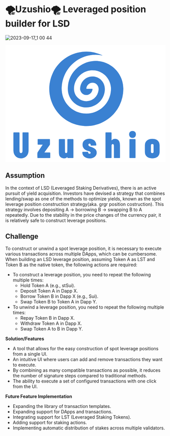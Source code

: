 # 🌪️Uzushio🌪️  Leveraged position builder for LSD 

![2023-09-17_1 00 44](https://github.com/gutter-mouth/uzushio/assets/13897299/cf8ecd66-7dd0-46a0-8ca0-bc4f96254e47)<?xml version="1.0" encoding="UTF-8" standalone="no"?>
<!DOCTYPE svg PUBLIC "-//W3C//DTD SVG 1.1//EN" "http://www.w3.org/Graphics/SVG/1.1/DTD/svg11.dtd">
<svg xmlns="http://www.w3.org/2000/svg" version="1.1" viewBox="0.00 0.00 792.00 578.00">
<g stroke-width="2.00" fill="none" stroke-linecap="butt">
<path stroke="#9dc0e9" vector-effect="non-scaling-stroke" d="
  M 234.31 138.91
  C 180.25 256.81 259.73 390.36 388.34 399.41
  C 461.31 404.55 531.65 363.60 563.79 298.05
  Q 582.67 259.53 582.78 216.00
  C 582.99 130.69 504.86 65.95 421.10 81.25
  C 363.50 91.77 317.32 139.30 309.94 197.84
  C 307.50 217.15 308.29 235.35 316.31 253.37
  C 332.48 289.67 370.70 312.54 410.71 307.38
  C 455.07 301.65 489.80 265.48 491.39 220.22
  C 492.51 188.19 470.98 160.26 438.66 156.04
  C 403.84 151.50 373.33 176.06 369.90 211.01
  Q 369.14 218.74 370.10 222.45
  C 374.23 238.43 387.54 248.62 403.94 246.66
  C 418.53 244.92 430.06 231.96 430.43 216.95
  Q 430.44 216.50 429.98 216.50
  L 400.73 216.50
  Q 400.12 216.50 400.11 215.89
  C 400.01 200.16 413.39 187.22 428.40 186.14
  C 449.44 184.62 463.33 203.47 460.66 222.93
  Q 456.69 252.03 433.64 267.31
  C 406.53 285.29 371.16 278.97 351.42 253.46
  C 331.68 227.96 337.54 190.86 354.75 165.49
  C 375.34 135.12 411.55 119.37 447.75 126.49
  C 486.54 134.12 516.69 166.09 521.23 205.58
  C 524.41 233.21 515.91 263.73 500.32 286.07
  C 454.93 351.14 359.21 357.21 307.40 295.98
  C 285.83 270.50 276.38 239.46 278.44 205.99
  C 282.12 146.17 318.21 91.74 372.01 65.50
  C 404.22 49.79 442.79 44.10 478.48 51.69
  Q 480.64 52.15 478.65 51.20
  Q 420.72 23.47 357.76 38.12
  C 303.98 50.63 257.29 88.78 234.31 138.91"
/>
<path stroke="#9dc0e9" vector-effect="non-scaling-stroke" d="
  M 644.76 439.34
  A 15.11 15.11 0.0 0 0 629.65 424.23
  L 626.75 424.23
  A 15.11 15.11 0.0 0 0 611.64 439.34
  L 611.64 442.94
  A 15.11 15.11 0.0 0 0 626.75 458.05
  L 629.65 458.05
  A 15.11 15.11 0.0 0 0 644.76 442.94
  L 644.76 439.34"
/>
<path stroke="#9dc0e9" vector-effect="non-scaling-stroke" d="
  M 50.33 548.15
  C 63.13 562.42 88.72 562.09 102.52 549.93
  C 112.74 540.93 114.73 528.73 114.76 515.50
  Q 114.84 474.44 114.66 433.70
  A 2.21 2.21 0.0 0 0 112.45 431.50
  L 87.01 431.50
  A 2.02 2.02 0.0 0 0 84.99 433.52
  Q 85.03 476.72 84.97 520.18
  C 84.97 522.74 84.92 527.01 83.49 529.60
  C 80.76 534.54 74.29 534.71 71.38 529.87
  Q 69.76 527.16 69.76 523.75
  Q 69.74 478.52 69.75 433.75
  A 2.25 2.25 0.0 0 0 67.50 431.50
  L 42.24 431.50
  A 2.22 2.22 0.0 0 0 40.02 433.71
  Q 39.93 477.27 40.06 521.19
  Q 40.10 536.77 50.33 548.15"
/>
<path stroke="#9dc0e9" vector-effect="non-scaling-stroke" d="
  M 524.50 470.00
  L 524.50 433.75
  A 2.25 2.25 0.0 0 0 522.25 431.50
  L 496.90 431.50
  A 2.16 2.15 90.0 0 0 494.75 433.66
  L 494.75 555.75
  A 1.75 1.75 0.0 0 0 496.50 557.50
  L 522.52 557.50
  A 1.97 1.97 0.0 0 0 524.49 555.53
  Q 524.51 525.81 524.49 496.25
  C 524.49 486.54 536.35 485.34 536.41 496.46
  Q 536.59 525.99 536.47 555.45
  A 2.05 2.04 0.1 0 0 538.52 557.50
  L 564.47 557.50
  A 1.79 1.78 -90.0 0 0 566.25 555.71
  Q 566.26 525.76 566.19 495.50
  C 566.15 478.38 560.79 462.32 540.21 463.02
  Q 531.57 463.31 525.49 470.37
  A 0.56 0.56 0.0 0 1 524.50 470.00"
/>
<path stroke="#9dc0e9" vector-effect="non-scaling-stroke" d="
  M 412.77 497.96
  C 408.30 494.55 409.63 486.81 415.22 486.33
  C 419.71 485.94 422.21 489.63 421.65 493.83
  A 1.92 1.92 0.0 0 0 423.54 496.01
  Q 435.36 496.06 447.18 495.75
  Q 449.35 495.69 449.23 493.26
  Q 448.52 478.58 438.46 470.41
  C 422.05 457.10 385.68 461.22 381.98 486.34
  C 378.84 507.59 392.66 519.14 411.79 523.39
  C 415.08 524.12 423.16 528.13 421.09 533.33
  Q 419.76 536.69 417.25 536.78
  Q 409.10 537.06 408.64 528.79
  A 1.63 1.62 88.5 0 0 407.03 527.26
  Q 395.64 527.22 383.93 527.26
  C 381.90 527.27 380.50 527.74 380.51 530.00
  C 380.81 569.42 451.19 568.27 451.20 531.33
  C 451.21 512.13 432.99 505.47 418.16 501.17
  Q 416.24 500.61 412.77 497.96"
/>
<path stroke="#9dc0e9" vector-effect="non-scaling-stroke" d="
  M 689.53 529.30
  C 689.67 545.14 700.77 555.73 715.94 558.06
  C 732.95 560.68 752.58 557.77 759.77 540.08
  C 761.70 535.35 761.97 529.49 762.00 524.25
  Q 762.07 509.16 761.77 494.05
  Q 761.43 477.03 748.76 468.83
  C 740.20 463.29 730.84 462.96 720.44 463.44
  C 702.73 464.27 689.60 476.15 689.49 494.50
  Q 689.38 511.92 689.53 529.30"
/>
<path stroke="#9dc0e9" vector-effect="non-scaling-stroke" d="
  M 161.87 491.50
  L 183.50 491.50
  A 0.68 0.67 -73.1 0 1 184.06 492.55
  Q 171.93 510.70 159.60 529.11
  C 157.21 532.69 158.52 551.00 158.64 555.90
  A 1.64 1.64 0.0 0 0 160.28 557.50
  L 219.72 557.50
  A 2.03 2.03 0.0 0 0 221.75 555.47
  L 221.75 533.13
  A 2.63 2.63 0.0 0 0 219.12 530.50
  L 193.55 530.50
  A 0.55 0.54 17.6 0 1 193.10 529.64
  L 219.17 493.01
  A 5.85 5.82 -27.4 0 0 220.25 489.63
  L 220.25 466.53
  A 2.03 2.03 0.0 0 0 218.22 464.50
  L 161.75 464.50
  A 2.00 2.00 0.0 0 0 159.75 466.50
  L 159.75 489.37
  A 2.13 2.12 -90.0 0 0 161.87 491.50"
/>
<path stroke="#9dc0e9" vector-effect="non-scaling-stroke" d="
  M 306.35 552.78
  L 306.57 555.94
  A 1.68 1.68 0.0 0 0 308.25 557.50
  L 334.21 557.50
  A 1.96 1.96 0.0 0 0 336.17 555.54
  L 336.28 467.27
  Q 336.28 464.50 333.51 464.50
  L 308.55 464.50
  A 2.05 2.05 0.0 0 0 306.50 466.55
  Q 306.57 496.21 306.18 524.68
  Q 306.13 528.52 305.43 530.07
  C 303.67 534.01 297.07 534.15 295.27 530.23
  Q 294.58 528.73 294.56 525.04
  Q 294.37 495.49 294.19 466.49
  A 2.00 2.00 0.0 0 0 292.19 464.50
  L 267.25 464.50
  Q 264.60 464.50 264.57 467.15
  Q 264.31 496.65 264.64 526.18
  Q 264.79 539.49 266.50 544.13
  C 271.11 556.60 286.22 561.56 298.61 557.67
  C 301.59 556.74 303.77 554.95 305.61 552.56
  A 0.41 0.41 0.0 0 1 306.35 552.78"
/>
<path stroke="#9dc0e9" vector-effect="non-scaling-stroke" d="
  M 643.00 466.65
  A 2.13 2.13 0.0 0 0 640.87 464.52
  L 615.39 464.52
  A 2.13 2.13 0.0 0 0 613.26 466.65
  L 613.26 555.37
  A 2.13 2.13 0.0 0 0 615.39 557.50
  L 640.87 557.50
  A 2.13 2.13 0.0 0 0 643.00 555.37
  L 643.00 466.65"
/>
<path stroke="#9dc0e9" vector-effect="non-scaling-stroke" d="
  M 732.18 495.03
  A 6.23 6.23 0.0 0 0 725.95 488.80
  L 725.55 488.80
  A 6.23 6.23 0.0 0 0 719.32 495.03
  L 719.32 526.87
  A 6.23 6.23 0.0 0 0 725.55 533.10
  L 725.95 533.10
  A 6.23 6.23 0.0 0 0 732.18 526.87
  L 732.18 495.03"
/>
</g>
<path fill="#ffffff" d="
  M 0.00 0.00
  L 792.00 0.00
  L 792.00 578.00
  L 0.00 578.00
  L 0.00 0.00
  Z
  M 234.31 138.91
  C 180.25 256.81 259.73 390.36 388.34 399.41
  C 461.31 404.55 531.65 363.60 563.79 298.05
  Q 582.67 259.53 582.78 216.00
  C 582.99 130.69 504.86 65.95 421.10 81.25
  C 363.50 91.77 317.32 139.30 309.94 197.84
  C 307.50 217.15 308.29 235.35 316.31 253.37
  C 332.48 289.67 370.70 312.54 410.71 307.38
  C 455.07 301.65 489.80 265.48 491.39 220.22
  C 492.51 188.19 470.98 160.26 438.66 156.04
  C 403.84 151.50 373.33 176.06 369.90 211.01
  Q 369.14 218.74 370.10 222.45
  C 374.23 238.43 387.54 248.62 403.94 246.66
  C 418.53 244.92 430.06 231.96 430.43 216.95
  Q 430.44 216.50 429.98 216.50
  L 400.73 216.50
  Q 400.12 216.50 400.11 215.89
  C 400.01 200.16 413.39 187.22 428.40 186.14
  C 449.44 184.62 463.33 203.47 460.66 222.93
  Q 456.69 252.03 433.64 267.31
  C 406.53 285.29 371.16 278.97 351.42 253.46
  C 331.68 227.96 337.54 190.86 354.75 165.49
  C 375.34 135.12 411.55 119.37 447.75 126.49
  C 486.54 134.12 516.69 166.09 521.23 205.58
  C 524.41 233.21 515.91 263.73 500.32 286.07
  C 454.93 351.14 359.21 357.21 307.40 295.98
  C 285.83 270.50 276.38 239.46 278.44 205.99
  C 282.12 146.17 318.21 91.74 372.01 65.50
  C 404.22 49.79 442.79 44.10 478.48 51.69
  Q 480.64 52.15 478.65 51.20
  Q 420.72 23.47 357.76 38.12
  C 303.98 50.63 257.29 88.78 234.31 138.91
  Z
  M 644.76 439.34
  A 15.11 15.11 0.0 0 0 629.65 424.23
  L 626.75 424.23
  A 15.11 15.11 0.0 0 0 611.64 439.34
  L 611.64 442.94
  A 15.11 15.11 0.0 0 0 626.75 458.05
  L 629.65 458.05
  A 15.11 15.11 0.0 0 0 644.76 442.94
  L 644.76 439.34
  Z
  M 50.33 548.15
  C 63.13 562.42 88.72 562.09 102.52 549.93
  C 112.74 540.93 114.73 528.73 114.76 515.50
  Q 114.84 474.44 114.66 433.70
  A 2.21 2.21 0.0 0 0 112.45 431.50
  L 87.01 431.50
  A 2.02 2.02 0.0 0 0 84.99 433.52
  Q 85.03 476.72 84.97 520.18
  C 84.97 522.74 84.92 527.01 83.49 529.60
  C 80.76 534.54 74.29 534.71 71.38 529.87
  Q 69.76 527.16 69.76 523.75
  Q 69.74 478.52 69.75 433.75
  A 2.25 2.25 0.0 0 0 67.50 431.50
  L 42.24 431.50
  A 2.22 2.22 0.0 0 0 40.02 433.71
  Q 39.93 477.27 40.06 521.19
  Q 40.10 536.77 50.33 548.15
  Z
  M 524.50 470.00
  L 524.50 433.75
  A 2.25 2.25 0.0 0 0 522.25 431.50
  L 496.90 431.50
  A 2.16 2.15 90.0 0 0 494.75 433.66
  L 494.75 555.75
  A 1.75 1.75 0.0 0 0 496.50 557.50
  L 522.52 557.50
  A 1.97 1.97 0.0 0 0 524.49 555.53
  Q 524.51 525.81 524.49 496.25
  C 524.49 486.54 536.35 485.34 536.41 496.46
  Q 536.59 525.99 536.47 555.45
  A 2.05 2.04 0.1 0 0 538.52 557.50
  L 564.47 557.50
  A 1.79 1.78 -90.0 0 0 566.25 555.71
  Q 566.26 525.76 566.19 495.50
  C 566.15 478.38 560.79 462.32 540.21 463.02
  Q 531.57 463.31 525.49 470.37
  A 0.56 0.56 0.0 0 1 524.50 470.00
  Z
  M 412.77 497.96
  C 408.30 494.55 409.63 486.81 415.22 486.33
  C 419.71 485.94 422.21 489.63 421.65 493.83
  A 1.92 1.92 0.0 0 0 423.54 496.01
  Q 435.36 496.06 447.18 495.75
  Q 449.35 495.69 449.23 493.26
  Q 448.52 478.58 438.46 470.41
  C 422.05 457.10 385.68 461.22 381.98 486.34
  C 378.84 507.59 392.66 519.14 411.79 523.39
  C 415.08 524.12 423.16 528.13 421.09 533.33
  Q 419.76 536.69 417.25 536.78
  Q 409.10 537.06 408.64 528.79
  A 1.63 1.62 88.5 0 0 407.03 527.26
  Q 395.64 527.22 383.93 527.26
  C 381.90 527.27 380.50 527.74 380.51 530.00
  C 380.81 569.42 451.19 568.27 451.20 531.33
  C 451.21 512.13 432.99 505.47 418.16 501.17
  Q 416.24 500.61 412.77 497.96
  Z
  M 689.53 529.30
  C 689.67 545.14 700.77 555.73 715.94 558.06
  C 732.95 560.68 752.58 557.77 759.77 540.08
  C 761.70 535.35 761.97 529.49 762.00 524.25
  Q 762.07 509.16 761.77 494.05
  Q 761.43 477.03 748.76 468.83
  C 740.20 463.29 730.84 462.96 720.44 463.44
  C 702.73 464.27 689.60 476.15 689.49 494.50
  Q 689.38 511.92 689.53 529.30
  Z
  M 161.87 491.50
  L 183.50 491.50
  A 0.68 0.67 -73.1 0 1 184.06 492.55
  Q 171.93 510.70 159.60 529.11
  C 157.21 532.69 158.52 551.00 158.64 555.90
  A 1.64 1.64 0.0 0 0 160.28 557.50
  L 219.72 557.50
  A 2.03 2.03 0.0 0 0 221.75 555.47
  L 221.75 533.13
  A 2.63 2.63 0.0 0 0 219.12 530.50
  L 193.55 530.50
  A 0.55 0.54 17.6 0 1 193.10 529.64
  L 219.17 493.01
  A 5.85 5.82 -27.4 0 0 220.25 489.63
  L 220.25 466.53
  A 2.03 2.03 0.0 0 0 218.22 464.50
  L 161.75 464.50
  A 2.00 2.00 0.0 0 0 159.75 466.50
  L 159.75 489.37
  A 2.13 2.12 -90.0 0 0 161.87 491.50
  Z
  M 306.35 552.78
  L 306.57 555.94
  A 1.68 1.68 0.0 0 0 308.25 557.50
  L 334.21 557.50
  A 1.96 1.96 0.0 0 0 336.17 555.54
  L 336.28 467.27
  Q 336.28 464.50 333.51 464.50
  L 308.55 464.50
  A 2.05 2.05 0.0 0 0 306.50 466.55
  Q 306.57 496.21 306.18 524.68
  Q 306.13 528.52 305.43 530.07
  C 303.67 534.01 297.07 534.15 295.27 530.23
  Q 294.58 528.73 294.56 525.04
  Q 294.37 495.49 294.19 466.49
  A 2.00 2.00 0.0 0 0 292.19 464.50
  L 267.25 464.50
  Q 264.60 464.50 264.57 467.15
  Q 264.31 496.65 264.64 526.18
  Q 264.79 539.49 266.50 544.13
  C 271.11 556.60 286.22 561.56 298.61 557.67
  C 301.59 556.74 303.77 554.95 305.61 552.56
  A 0.41 0.41 0.0 0 1 306.35 552.78
  Z
  M 643.00 466.65
  A 2.13 2.13 0.0 0 0 640.87 464.52
  L 615.39 464.52
  A 2.13 2.13 0.0 0 0 613.26 466.65
  L 613.26 555.37
  A 2.13 2.13 0.0 0 0 615.39 557.50
  L 640.87 557.50
  A 2.13 2.13 0.0 0 0 643.00 555.37
  L 643.00 466.65
  Z"
/>
<path fill="#3a81d2" d="
  M 388.34 399.41
  C 259.73 390.36 180.25 256.81 234.31 138.91
  C 257.29 88.78 303.98 50.63 357.76 38.12
  Q 420.72 23.47 478.65 51.20
  Q 480.64 52.15 478.48 51.69
  C 442.79 44.10 404.22 49.79 372.01 65.50
  C 318.21 91.74 282.12 146.17 278.44 205.99
  C 276.38 239.46 285.83 270.50 307.40 295.98
  C 359.21 357.21 454.93 351.14 500.32 286.07
  C 515.91 263.73 524.41 233.21 521.23 205.58
  C 516.69 166.09 486.54 134.12 447.75 126.49
  C 411.55 119.37 375.34 135.12 354.75 165.49
  C 337.54 190.86 331.68 227.96 351.42 253.46
  C 371.16 278.97 406.53 285.29 433.64 267.31
  Q 456.69 252.03 460.66 222.93
  C 463.33 203.47 449.44 184.62 428.40 186.14
  C 413.39 187.22 400.01 200.16 400.11 215.89
  Q 400.12 216.50 400.73 216.50
  L 429.98 216.50
  Q 430.44 216.50 430.43 216.95
  C 430.06 231.96 418.53 244.92 403.94 246.66
  C 387.54 248.62 374.23 238.43 370.10 222.45
  Q 369.14 218.74 369.90 211.01
  C 373.33 176.06 403.84 151.50 438.66 156.04
  C 470.98 160.26 492.51 188.19 491.39 220.22
  C 489.80 265.48 455.07 301.65 410.71 307.38
  C 370.70 312.54 332.48 289.67 316.31 253.37
  C 308.29 235.35 307.50 217.15 309.94 197.84
  C 317.32 139.30 363.50 91.77 421.10 81.25
  C 504.86 65.95 582.99 130.69 582.78 216.00
  Q 582.67 259.53 563.79 298.05
  C 531.65 363.60 461.31 404.55 388.34 399.41
  Z"
/>
<rect fill="#3a81d2" x="611.64" y="424.23" width="33.12" height="33.82" rx="15.11"/>
<path fill="#3a81d2" d="
  M 102.52 549.93
  C 88.72 562.09 63.13 562.42 50.33 548.15
  Q 40.10 536.77 40.06 521.19
  Q 39.93 477.27 40.02 433.71
  A 2.22 2.22 0.0 0 1 42.24 431.50
  L 67.50 431.50
  A 2.25 2.25 0.0 0 1 69.75 433.75
  Q 69.74 478.52 69.76 523.75
  Q 69.76 527.16 71.38 529.87
  C 74.29 534.71 80.76 534.54 83.49 529.60
  C 84.92 527.01 84.97 522.74 84.97 520.18
  Q 85.03 476.72 84.99 433.52
  A 2.02 2.02 0.0 0 1 87.01 431.50
  L 112.45 431.50
  A 2.21 2.21 0.0 0 1 114.66 433.70
  Q 114.84 474.44 114.76 515.50
  C 114.73 528.73 112.74 540.93 102.52 549.93
  Z"
/>
<path fill="#3a81d2" d="
  M 524.50 470.00
  A 0.56 0.56 0.0 0 0 525.49 470.37
  Q 531.57 463.31 540.21 463.02
  C 560.79 462.32 566.15 478.38 566.19 495.50
  Q 566.26 525.76 566.25 555.71
  A 1.79 1.78 -90.0 0 1 564.47 557.50
  L 538.52 557.50
  A 2.05 2.04 0.1 0 1 536.47 555.45
  Q 536.59 525.99 536.41 496.46
  C 536.35 485.34 524.49 486.54 524.49 496.25
  Q 524.51 525.81 524.49 555.53
  A 1.97 1.97 0.0 0 1 522.52 557.50
  L 496.50 557.50
  A 1.75 1.75 0.0 0 1 494.75 555.75
  L 494.75 433.66
  A 2.16 2.15 -90.0 0 1 496.90 431.50
  L 522.25 431.50
  A 2.25 2.25 0.0 0 1 524.50 433.75
  L 524.50 470.00
  Z"
/>
<path fill="#3a81d2" d="
  M 415.22 486.33
  C 409.63 486.81 408.30 494.55 412.77 497.96
  Q 416.24 500.61 418.16 501.17
  C 432.99 505.47 451.21 512.13 451.20 531.33
  C 451.19 568.27 380.81 569.42 380.51 530.00
  C 380.50 527.74 381.90 527.27 383.93 527.26
  Q 395.64 527.22 407.03 527.26
  A 1.63 1.62 88.5 0 1 408.64 528.79
  Q 409.10 537.06 417.25 536.78
  Q 419.76 536.69 421.09 533.33
  C 423.16 528.13 415.08 524.12 411.79 523.39
  C 392.66 519.14 378.84 507.59 381.98 486.34
  C 385.68 461.22 422.05 457.10 438.46 470.41
  Q 448.52 478.58 449.23 493.26
  Q 449.35 495.69 447.18 495.75
  Q 435.36 496.06 423.54 496.01
  A 1.92 1.92 0.0 0 1 421.65 493.83
  C 422.21 489.63 419.71 485.94 415.22 486.33
  Z"
/>
<path fill="#3a81d2" d="
  M 715.94 558.06
  C 700.77 555.73 689.67 545.14 689.53 529.30
  Q 689.38 511.92 689.49 494.50
  C 689.60 476.15 702.73 464.27 720.44 463.44
  C 730.84 462.96 740.20 463.29 748.76 468.83
  Q 761.43 477.03 761.77 494.05
  Q 762.07 509.16 762.00 524.25
  C 761.97 529.49 761.70 535.35 759.77 540.08
  C 752.58 557.77 732.95 560.68 715.94 558.06
  Z
  M 732.18 495.03
  A 6.23 6.23 0.0 0 0 725.95 488.80
  L 725.55 488.80
  A 6.23 6.23 0.0 0 0 719.32 495.03
  L 719.32 526.87
  A 6.23 6.23 0.0 0 0 725.55 533.10
  L 725.95 533.10
  A 6.23 6.23 0.0 0 0 732.18 526.87
  L 732.18 495.03
  Z"
/>
<path fill="#3a81d2" d="
  M 161.87 491.50
  A 2.13 2.12 -90.0 0 1 159.75 489.37
  L 159.75 466.50
  A 2.00 2.00 0.0 0 1 161.75 464.50
  L 218.22 464.50
  A 2.03 2.03 0.0 0 1 220.25 466.53
  L 220.25 489.63
  A 5.85 5.82 -27.4 0 1 219.17 493.01
  L 193.10 529.64
  A 0.55 0.54 17.6 0 0 193.55 530.50
  L 219.12 530.50
  A 2.63 2.63 0.0 0 1 221.75 533.13
  L 221.75 555.47
  A 2.03 2.03 0.0 0 1 219.72 557.50
  L 160.28 557.50
  A 1.64 1.64 0.0 0 1 158.64 555.90
  C 158.52 551.00 157.21 532.69 159.60 529.11
  Q 171.93 510.70 184.06 492.55
  A 0.68 0.67 -73.1 0 0 183.50 491.50
  L 161.87 491.50
  Z"
/>
<path fill="#3a81d2" d="
  M 306.35 552.78
  A 0.41 0.41 0.0 0 0 305.61 552.56
  C 303.77 554.95 301.59 556.74 298.61 557.67
  C 286.22 561.56 271.11 556.60 266.50 544.13
  Q 264.79 539.49 264.64 526.18
  Q 264.31 496.65 264.57 467.15
  Q 264.60 464.50 267.25 464.50
  L 292.19 464.50
  A 2.00 2.00 0.0 0 1 294.19 466.49
  Q 294.37 495.49 294.56 525.04
  Q 294.58 528.73 295.27 530.23
  C 297.07 534.15 303.67 534.01 305.43 530.07
  Q 306.13 528.52 306.18 524.68
  Q 306.57 496.21 306.50 466.55
  A 2.05 2.05 0.0 0 1 308.55 464.50
  L 333.51 464.50
  Q 336.28 464.50 336.28 467.27
  L 336.17 555.54
  A 1.96 1.96 0.0 0 1 334.21 557.50
  L 308.25 557.50
  A 1.68 1.68 0.0 0 1 306.57 555.94
  L 306.35 552.78
  Z"
/>
<rect fill="#3a81d2" x="613.26" y="464.52" width="29.74" height="92.98" rx="2.13"/>
<rect fill="#ffffff" x="719.32" y="488.80" width="12.86" height="44.30" rx="6.23"/>
</svg>



## **Assumption**

In the context of LSD (Leveraged Staking Derivatives), there is an active pursuit of yield acquisition. Investors have devised a strategy that combines lending/swap as one of the methods to optimize yields, known as the spot leverage position construction strategy(aka. grgr position costruction). This strategy involves depositing A → borrowing B → swapping B to A repeatedly. Due to the stability in the price changes of the currency pair, it is relatively safe to construct leverage positions.

## **Challenge**

To construct or unwind a spot leverage position, it is necessary to execute various transactions across multiple DApps, which can be cumbersome. When building an LSD leverage position, assuming Token A as LST and Token B as the native token, the following actions are required:
- To construct a leverage position, you need to repeat the following multiple times:
  - Hold Token A (e.g., stSui).
  - Deposit Token A in Dapp X.
  - Borrow Token B in Dapp X (e.g., Sui).
  - Swap Token B to Token A in Dapp Y.
- To unwind a leverage position, you need to repeat the following multiple times:
  - Repay Token B in Dapp X.
  - Withdraw Token A in Dapp X.
  - Swap Token A to B in Dapp Y.

**Solution/Features**

- A tool that allows for the easy construction of spot leverage positions from a single UI.
- An intuitive UI where users can add and remove transactions they want to execute.
- By combining as many compatible transactions as possible, it reduces the number of signature steps compared to traditional methods.
- The ability to execute a set of configured transactions with one click from the UI.

**Future Feature Implementation**

- Expanding the library of transaction templates.
- Expanding support for DApps and transactions.
- Integrating support for LST (Leveraged Staking Tokens).
- Adding support for staking actions.
- Implementing automatic distribution of stakes across multiple validators.
